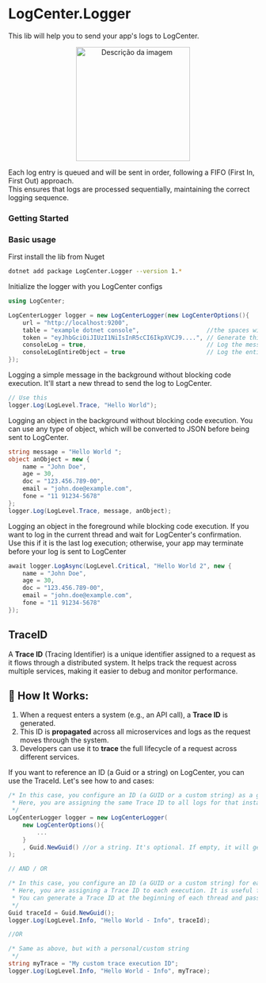 # LogCenter.Logger

This lib will help you to send your app's logs to LogCenter.  

<p align="center">
  <img src="https://github.com/hudsonventura/LogCenter/blob/main/logo.png?raw=true" alt="Descrição da imagem" width="230px">
</p>

Each log entry is queued and will be sent in order, following a FIFO (First In, First Out) approach.  
This ensures that logs are processed sequentially, maintaining the correct logging sequence.  


### Getting Started


### Basic usage
First install the lib from Nuget
``` bash
dotnet add package LogCenter.Logger --version 1.*
```


Initialize the logger with you LogCenter configs
``` C#
using LogCenter;

LogCenterLogger logger = new LogCenterLogger(new LogCenterOptions(){
    url = "http://localhost:9200",
    table = "example dotnet console",                   //the spaces will be converted to _ (underscore).
    token = "eyJhbGciOiJIUzI1NiIsInR5cCI6IkpXVCJ9....", // Generate this on LogCenter inteface, on you profile photo.
    consoleLog = true,                                  // Log the message on the console as a comon Console.WriteLine(). Default is true
    consoleLogEntireObject = true                       // Log the entire objeti to the Console.WriteLine(). Default is false
});
```

Logging a simple message in the background without blocking code execution. It'll start a new thread to send the log to LogCenter.
``` C#
// Use this 
logger.Log(LogLevel.Trace, "Hello World");
```


Logging an object in the background without blocking code execution. You can use any type of object, which will be converted to JSON before being sent to LogCenter.
``` C#
string message = "Hello World ";
object anObject = new { 
    name = "John Doe",
    age = 30,
    doc = "123.456.789-00",
    email = "john.doe@example.com",
    fone = "11 91234-5678"
};
logger.Log(LogLevel.Trace, message, anObject);
```


Logging an object in the foreground while blocking code execution. If you want to log in the current thread and wait for LogCenter's confirmation.  
Use this if it is the last log execution; otherwise, your app may terminate before your log is sent to LogCenter
``` C#
await logger.LogAsync(LogLevel.Critical, "Hello World 2", new { 
    name = "John Doe",
    age = 30,
    doc = "123.456.789-00",
    email = "john.doe@example.com",
    fone = "11 91234-5678"
});
```




## TraceID
A **Trace ID** (Tracing Identifier) is a unique identifier assigned to a request as it flows through a distributed system. It helps track the request across multiple services, making it easier to debug and monitor performance.

## 🔹 How It Works:
1. When a request enters a system (e.g., an API call), a **Trace ID** is generated.
2. This ID is **propagated** across all microservices and logs as the request moves through the system.
3. Developers can use it to **trace** the full lifecycle of a request across different services.


If you want to reference an ID (a Guid or a string) on LogCenter, you can use the TraceId. Let's see how to and cases:



``` C#
/* In this case, you configure an ID (a GUID or a custom string) as a global Trace ID for the execution instance of your app.
 * Here, you are assigning the same Trace ID to all logs for that instance's execution.
 */
LogCenterLogger logger = new LogCenterLogger(
    new LogCenterOptions(){
        ...
    } 
    , Guid.NewGuid() //or a string. It's optional. If empty, it will generate a new one Guid, else, you can you your own traceId, Guid or string
);

// AND / OR

/* In this case, you configure an ID (a GUID or a custom string) for each log entry. It will ignore the global Trace ID (above).
 * Here, you are assigning a Trace ID to each execution. It is useful for multiple thread executions in your app.
 * You can generate a Trace ID at the beginning of each thread and pass it to the Log method call.
 */
Guid traceId = Guid.NewGuid();
logger.Log(LogLevel.Info, "Hello World - Info", traceId);

//OR

/* Same as above, but with a personal/custom string
 */
string myTrace = "My custom trace execution ID";
logger.Log(LogLevel.Info, "Hello World - Info", myTrace);
```